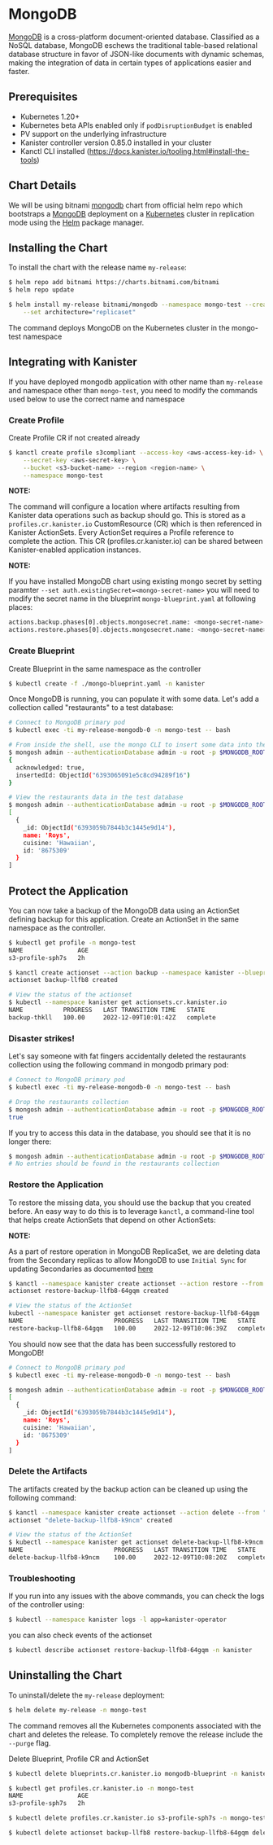 # MongoDB

[MongoDB](https://www.mongodb.com/) is a cross-platform document-oriented database. Classified as a NoSQL database, MongoDB eschews the traditional table-based relational database structure in favor of JSON-like documents with dynamic schemas, making the integration of data in certain types of applications easier and faster.

## Prerequisites

* Kubernetes 1.20+
* Kubernetes beta APIs enabled only if `podDisruptionBudget` is enabled
* PV support on the underlying infrastructure
* Kanister controller version 0.85.0 installed in your cluster
* Kanctl CLI installed (https://docs.kanister.io/tooling.html#install-the-tools)

## Chart Details

We will be using bitnami [mongodb](https://github.com/bitnami/charts/tree/master/bitnami/mongodb) chart from official helm repo which bootstraps a [MongoDB](https://github.com/bitnami/bitnami-docker-mongodb) deployment on a [Kubernetes](http://kubernetes.io) cluster in replication mode using the [Helm](https://helm.sh) package manager.

## Installing the Chart

To install the chart with the release name `my-release`:

```bash
$ helm repo add bitnami https://charts.bitnami.com/bitnami
$ helm repo update

$ helm install my-release bitnami/mongodb --namespace mongo-test --create-namespace \
	--set architecture="replicaset"
```

The command deploys MongoDB on the Kubernetes cluster in the mongo-test namespace


## Integrating with Kanister

If you have deployed mongodb application with other name than `my-release` and namespace other than `mongo-test`, you need to modify the commands used below to use the correct name and namespace

### Create Profile
Create Profile CR if not created already

```bash
$ kanctl create profile s3compliant --access-key <aws-access-key-id> \
	--secret-key <aws-secret-key> \
	--bucket <s3-bucket-name> --region <region-name> \
	--namespace mongo-test
```

**NOTE:**

The command will configure a location where artifacts resulting from Kanister data operations such as backup should go. This is stored as a `profiles.cr.kanister.io` CustomResource (CR) which is then referenced in Kanister ActionSets. Every ActionSet requires a Profile reference to complete the action. This CR (profiles.cr.kanister.io) can be shared between Kanister-enabled application instances.

**NOTE:**

If you have installed MongoDB chart using existing mongo secret by setting paramter `--set auth.existingSecret=<mongo-secret-name>` you will need to modify the secret name in the blueprint `mongo-blueprint.yaml` at following places:
```bash
actions.backup.phases[0].objects.mongosecret.name: <mongo-secret-name>
actions.restore.phases[0].objects.mongosecret.name: <mongo-secret-name>
```
### Create Blueprint
Create Blueprint in the same namespace as the controller

```bash
$ kubectl create -f ./mongo-blueprint.yaml -n kanister
```

Once MongoDB is running, you can populate it with some data. Let's add a collection called "restaurants" to a test database:

```bash
# Connect to MongoDB primary pod
$ kubectl exec -ti my-release-mongodb-0 -n mongo-test -- bash

# From inside the shell, use the mongo CLI to insert some data into the test database
$ mongosh admin --authenticationDatabase admin -u root -p $MONGODB_ROOT_PASSWORD --quiet --eval "db.restaurants.insertOne({'name' : 'Roys', 'cuisine' : 'Hawaiian', 'id' : '8675309'})"
{
  acknowledged: true,
  insertedId: ObjectId("6393065091e5c8cd94289f16")
}

# View the restaurants data in the test database
$ mongosh admin --authenticationDatabase admin -u root -p $MONGODB_ROOT_PASSWORD --quiet --eval "db.restaurants.find()"
[
  {
    _id: ObjectId("6393059b7844b3c1445e9d14"),
    name: 'Roys',
    cuisine: 'Hawaiian',
    id: '8675309'
  }
]
```


## Protect the Application

You can now take a backup of the MongoDB data using an ActionSet defining backup for this application. Create an ActionSet in the same namespace as the controller.

```bash
$ kubectl get profile -n mongo-test
NAME               AGE
s3-profile-sph7s   2h

$ kanctl create actionset --action backup --namespace kanister --blueprint mongodb-blueprint --statefulset mongo-test/my-release-mongodb --profile mongo-test/s3-profile-sph7s
actionset backup-llfb8 created

# View the status of the actionset
$ kubectl --namespace kanister get actionsets.cr.kanister.io
NAME           PROGRESS   LAST TRANSITION TIME   STATE
backup-thkll   100.00     2022-12-09T10:01:42Z   complete
```

### Disaster strikes!

Let's say someone with fat fingers accidentally deleted the restaurants collection using the following command in mongodb primary pod:
```bash
# Connect to MongoDB primary pod
$ kubectl exec -ti my-release-mongodb-0 -n mongo-test -- bash

# Drop the restaurants collection
$ mongosh admin --authenticationDatabase admin -u root -p $MONGODB_ROOT_PASSWORD --quiet --eval "db.restaurants.drop()"
true
```

If you try to access this data in the database, you should see that it is no longer there:
```bash
$ mongosh admin --authenticationDatabase admin -u root -p $MONGODB_ROOT_PASSWORD --quiet --eval "db.restaurants.find()"
# No entries should be found in the restaurants collection
```

### Restore the Application

To restore the missing data, you should use the backup that you created before. An easy way to do this is to leverage `kanctl`, a command-line tool that helps create ActionSets that depend on other ActionSets:

**NOTE:**

As a part of restore operation in MongoDB ReplicaSet, we are deleting data from the Secondary replicas to allow MongoDB to use `Initial Sync` for updating Secondaries as documented [here](https://docs.mongodb.com/manual/tutorial/restore-replica-set-from-backup/#update-secondaries-using-initial-sync)

```bash
$ kanctl --namespace kanister create actionset --action restore --from "backup-llfb8"
actionset restore-backup-llfb8-64gqm created

# View the status of the ActionSet
kubectl --namespace kanister get actionset restore-backup-llfb8-64gqm
NAME                         PROGRESS   LAST TRANSITION TIME   STATE
restore-backup-llfb8-64gqm   100.00     2022-12-09T10:06:39Z   complete
```

You should now see that the data has been successfully restored to MongoDB!

```bash
# Connect to MongoDB primary pod
$ kubectl exec -ti my-release-mongodb-0 -n mongo-test -- bash

$ mongosh admin --authenticationDatabase admin -u root -p $MONGODB_ROOT_PASSWORD --quiet --eval "db.restaurants.find()"
[
  {
    _id: ObjectId("6393059b7844b3c1445e9d14"),
    name: 'Roys',
    cuisine: 'Hawaiian',
    id: '8675309'
  }
]
```

### Delete the Artifacts

The artifacts created by the backup action can be cleaned up using the following command:

```bash
$ kanctl --namespace kanister create actionset --action delete --from "backup-llfb8" --namespacetargets kanister
actionset "delete-backup-llfb8-k9ncm" created

# View the status of the ActionSet
$ kubectl --namespace kanister get actionset delete-backup-llfb8-k9ncm
NAME                         PROGRESS   LAST TRANSITION TIME   STATE
delete-backup-llfb8-k9ncm    100.00     2022-12-09T10:08:20Z   complete
```

### Troubleshooting

If you run into any issues with the above commands, you can check the logs of the controller using:

```bash
$ kubectl --namespace kanister logs -l app=kanister-operator
```

you can also check events of the actionset

```bash
$ kubectl describe actionset restore-backup-llfb8-64gqm -n kanister
```

## Uninstalling the Chart

To uninstall/delete the `my-release` deployment:

```bash
$ helm delete my-release -n mongo-test
```

The command removes all the Kubernetes components associated with the chart and deletes the release.
To completely remove the release include the `--purge` flag.

Delete Blueprint, Profile CR and ActionSet

```bash
$ kubectl delete blueprints.cr.kanister.io mongodb-blueprint -n kanister

$ kubectl get profiles.cr.kanister.io -n mongo-test
NAME               AGE
s3-profile-sph7s   2h

$ kubectl delete profiles.cr.kanister.io s3-profile-sph7s -n mongo-test

$ kubectl delete actionset backup-llfb8 restore-backup-llfb8-64gqm delete-backup-llfb8-k9ncm -n kanister
```
